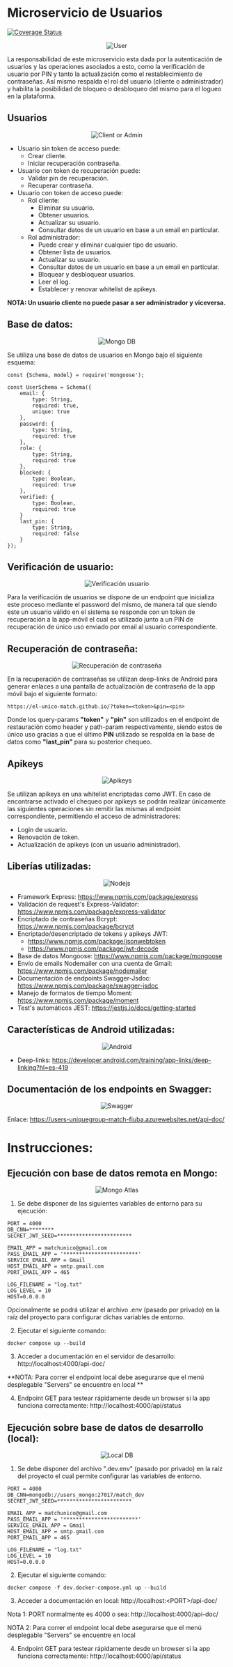 # Microservicio de Usuarios 
[![Coverage Status](https://coveralls.io/repos/github/el-unico-match/users/badge.svg?branch=main)](https://coveralls.io/github/el-unico-match/users?branch=main)

<center><image src="https://encrypted-tbn0.gstatic.com/images?q=tbn:ANd9GcSO7xgbQ4sbzFsJ3kVavbsrOykzl4IF4w0arg&s" alt="User"></center>

La responsabilidad de este microservicio esta dada por la autenticación de usuarios y las operaciones asociados a esto, como la verificación de usuario por PIN y tanto la actualización como el restablecimiento de contraseñas. Así mismo respalda el rol del usuario (cliente o administrador) y habilita la posibilidad de bloqueo o desbloqueo del mismo para el logueo en la plataforma.

## Usuarios
<center><image src="https://encrypted-tbn0.gstatic.com/images?q=tbn:ANd9GcSDN5ie3jf7dQdm76qXoLbm3p3AqaFABa0kTw&s" alt="Client or Admin"></center>


* Usuario sin token de acceso puede:
    * Crear cliente.
    * Iniciar recuperación contraseña.
* Usuario con token de recuperación puede:
    * Validar pin de recuperación.
    * Recuperar contraseña.
* Usuario con token de acceso puede:
    * Rol cliente:
        * Eliminar su usuario.
        * Obtener usuarios.
        * Actualizar su usuario.
        * Consultar datos de un usuario en base a un email en particular.
    * Rol administrador:
        * Puede crear y eliminar cualquier tipo de usuario.
        * Obtener lista de usuarios.
        * Actualizar su usuario.
        * Consultar datos de un usuario en base a un email en particular.
        * Bloquear y desbloquear usuarios.
        * Leer el log.
        * Establecer y renovar whitelist de apikeys.

**NOTA: Un usuario cliente no puede pasar a ser administrador y viceversa.**

## Base de datos:

<center><image src="https://1000marcas.net/wp-content/uploads/2021/06/MongoDB-Logo-500x313.png" alt="Mongo DB"></center>


Se utiliza una base de datos de usuarios en Mongo bajo el siguiente esquema:

```
const {Schema, model} = require('mongoose');

const UserSchema = Schema({
    email: {
        type: String,
        required: true,
        unique: true
    },
    password: {
        type: String,
        required: true
    },
    role: {
        type: String,
        required: true
    },
    blocked: {
        type: Boolean,
        required: true
    },
    verified: {
        type: Boolean,
        required: true
    } 
    last_pin: {
        type: String,
        required: false
    } 
});

```

## Verificación de usuario:

<center><image src="https://encrypted-tbn0.gstatic.com/images?q=tbn:ANd9GcTL5VirLFw_JeBtL_BaKSjKQg96ZFMBkyk7rw&s" alt="Verificación usuario"></center>


Para la verificación de usuarios se dispone de un endpoint que inicializa este proceso mediante el password del mismo, de manera tal que siendo este un usuario válido en el sistema se responde con un token de recuperación a la app-móvil el cual es utilizado junto a un PIN de recuperación de único uso enviado por email al usuario correspondiente.

## Recuperación de contraseña:
<center><image src="https://encrypted-tbn0.gstatic.com/images?q=tbn:ANd9GcRcLdG8PD7Fyx6pSFbTzs06G8BQaAdqC6w6qg&s" alt="Recuperación de contraseña"></center>



En la recuperación de contraseñas se utilizan deep-links de Android para generar enlaces a una pantalla de actualización de contraseña de la app móvil bajo el siguiente formato:
```
https://el-unico-match.github.io/?token=<token>&pin=<pin>

```
Donde los query-params **"token"** y **"pin"** son utilizados en el endpoint de restauración como header y  path-param respectivamente, siendo estos de único uso gracias a que el último **PIN** utilizado se respalda en la base de datos como **"last_pin"** para su posterior chequeo.

## Apikeys
<center><image src="https://cdn.iconscout.com/icon/premium/png-256-thumb/api-key-5388573-4524213.png?f=webp" alt="Apikeys"></center>


Se utilizan apikeys en una whitelist encriptadas como JWT. En caso de encontrarse activado el chequeo por apikeys se podrán realizar únicamente las siguientes operaciones sin remitir las mismas al endpoint correspondiente, permitiendo el acceso de administradores:

* Login de usuario.
* Renovación de token.
* Actualización de apikeys (con un usuario administrador).

## Liberías utilizadas:
<center><image src="https://encrypted-tbn0.gstatic.com/images?q=tbn:ANd9GcRSJscx615heuSsv1tw02aEq7gBPkLohEBuxw&s" alt="Nodejs"></center>

* Framework Express: https://www.npmjs.com/package/express
* Validación de request's Express-Validator: https://www.npmjs.com/package/express-validator 
* Encriptado de contraseñas Bcrypt: https://www.npmjs.com/package/bcrypt
* Encriptado/desencriptado de tokens y apikeys JWT: 
    * https://www.npmjs.com/package/jsonwebtoken
    * https://www.npmjs.com/package/jwt-decode
* Base de datos Mongoose: https://www.npmjs.com/package/mongoose
* Envío de emails Nodemailer con una cuenta de Gmail: https://www.npmjs.com/package/nodemailer
* Documentación de endpoints Swagger-Jsdoc: https://www.npmjs.com/package/swagger-jsdoc
* Manejo de formatos de tiempo Moment: https://www.npmjs.com/package/moment
* Test's automáticos JEST: https://jestjs.io/docs/getting-started 

## Características de Android utilizadas:

<center><image src="https://www.tuprogramacion.com/images/topics/00002/thumb.jpg" alt="Android"></center>

* Deep-links: https://developer.android.com/training/app-links/deep-linking?hl=es-419

## Documentación de los endpoints en Swagger:

<center><image src="https://encrypted-tbn0.gstatic.com/images?q=tbn:ANd9GcS_9WelGnPrPva68rnqGLSPDnb-wNIAgv7ziQ&s" alt="Swagger"></center>


Enlace: https://users-uniquegroup-match-fiuba.azurewebsites.net/api-doc/

# Instrucciones:


## Ejecución con base de datos remota en Mongo:

<center><image src="https://encrypted-tbn0.gstatic.com/images?q=tbn:ANd9GcSjl2QNIUw2URsMWFQ1PoiLOD-JhD7laaLRRA&s" alt="Mongo Atlas"></center>


1) Se debe disponer de las siguientes variables de entorno para su ejecución:

```
PORT = 4000
DB_CNN=********
SECRET_JWT_SEED=************************

EMAIL_APP = matchunico@gmail.com
PASS_EMAIL_APP = '************************'
SERVICE_EMAIL_APP = Gmail
HOST_EMAIL_APP = smtp.gmail.com
PORT_EMAIL_APP = 465

LOG_FILENAME = "log.txt"
LOG_LEVEL = 10
HOST=0.0.0.0

```
Opcionalmente se podrá utilizar el archivo .env (pasado por privado) en la 
raíz del proyecto para configurar dichas variables de entorno.

2) Ejecutar el siguiente comando:

```
docker compose up --build
```

3) Acceder a documentación en el servidor de desarrollo: http://localhost:4000/api-doc/

**NOTA: Para correr el endpoint local debe asegurarse que el menú desplegable "Servers" se encuentre en local **

4) Endpoint GET para testear rápidamente desde un browser si la app funciona correctamente: http://localhost:4000/api/status


## Ejecución sobre base de datos de desarrollo (local):

<center><image src="https://encrypted-tbn0.gstatic.com/images?q=tbn:ANd9GcTidRfs7wM4fzKregUCCPt7FxazCGGNnQwkqCb2pz-rGWwkBsZFS76mqWrpu2q8I9A_1H4&usqp=CAU" alt="Local DB"></center>

1) Se debe disponer del archivo ".dev.env" (pasado por privado) en la raíz del proyecto
el cual permite configurar las variables de entorno.

```
PORT = 4000
DB_CNN=mongodb://users_mongo:27017/match_dev
SECRET_JWT_SEED=************************

EMAIL_APP = matchunico@gmail.com
PASS_EMAIL_APP = '************************'
SERVICE_EMAIL_APP = Gmail
HOST_EMAIL_APP = smtp.gmail.com
PORT_EMAIL_APP = 465

LOG_FILENAME = "log.txt"
LOG_LEVEL = 10
HOST=0.0.0.0

```

2) Ejecutar el siguiente comando:

```
docker compose -f dev.docker-compose.yml up --build
```
3) Acceder a documentación en local: http://localhost:\<PORT\>/api-doc/

Nota 1: PORT normalmente es 4000 o sea: http://localhost:4000/api-doc/

NOTA 2: Para correr el endpoint local debe asegurarse que el menú desplegable "Servers" se encuentre en local


4) Endpoint GET para testear rápidamente desde un browser si la app funciona correctamente: http://localhost:4000/api/status
